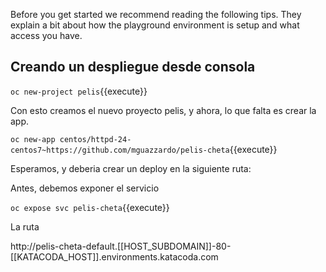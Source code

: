 Before you get started we recommend reading the following tips. They explain
a bit about how the playground environment is setup and what access you have.


## Creando un despliegue desde consola

``oc new-project pelis``{{execute}}

Con esto creamos el nuevo proyecto pelis, y ahora, lo que falta es crear la app.

``oc new-app centos/httpd-24-centos7~https://github.com/mguazzardo/pelis-cheta``{{execute}}



Esperamos, y deberia crear un deploy en la siguiente ruta:

Antes, debemos exponer el servicio

``oc expose svc pelis-cheta``{{execute}}

La ruta

http://pelis-cheta-default.[[HOST_SUBDOMAIN]]-80-[[KATACODA_HOST]].environments.katacoda.com

